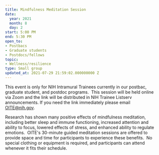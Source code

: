 ```yaml
---
title: Mindfulness Meditation Session
date:
  year: 2021
  month: 8
  day: 2
start: 5:00 PM
end: 5:30 PM
open_to:
- Postbacs
- Graduate students
- Postdocs/fellows
topic:
- Wellness/resilience
type: Small group
updated_at: 2021-07-29 21:59:02.000000000 Z
---
```

This event is only for NIH Intramural Trainees currently in our postbac,
graduate student, and postdoc programs.  This session will be held
online via Zoom and the link will be distributed in NIH Trainee Listserv
announcements. If you need the link immediately please email
OITE@nih.gov. 

Research has shown many positive effects of mindfulness meditation,
including better sleep and immune functioning, increased attention and
ability to focus, lowered effects of stress, and enhanced ability to
regulate emotions.  OITE's 30-minute guided meditation sessions are
offered to provide space and time for participants to experience these
benefits.  No special clothing or equipment is required, and
participants can attend whenever it fits their schedule. 
